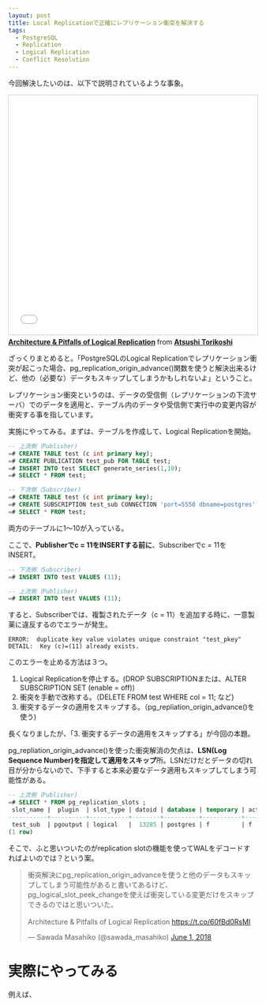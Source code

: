```yaml
---
layout: post
title: Local Replicationで正確にレプリケーション衝突を解決する
tags:
  - PostgreSQL
  - Replication
  - Logical Replication
  - Conflict Resolution
---
```


今回解決したいのは、以下で説明されているような事象。

<iframe src="//www.slideshare.net/slideshow/embed_code/key/zvqa8VssBx2T8i?startSlide=53" width="595" height="485" frameborder="0" marginwidth="0" marginheight="0" scrolling="no" style="border:1px solid #CCC; border-width:1px; margin-bottom:5px; max-width: 100%;" allowfullscreen> </iframe> <div style="margin-bottom:5px"> <strong> <a href="//www.slideshare.net/AtsushiTorikoshi/architecture-pitfalls-of-logical-replication" title="Architecture &amp; Pitfalls of Logical Replication" target="_blank">Architecture &amp; Pitfalls of Logical Replication</a> </strong> from <strong><a href="//www.slideshare.net/AtsushiTorikoshi" target="_blank">Atsushi Torikoshi</a></strong> </div>

ざっくりまとめると。「PostgreSQLのLogical Replicationでレプリケーション衝突が起こった場合、pg_replication_origin_advance()関数を使うと解決出来るけど、他の（必要な）データもスキップしてしまうかもしれないよ」ということ。

レプリケーション衝突というのは、データの受信側（レプリケーションの下流サーバ）でのデータを適用と、テーブル内のデータや受信側で実行中の変更内容が衝突する事を指しています。

実施にやってみる。まずは、テーブルを作成して、Logical Replicationを開始。

```sql
-- 上流側（Publisher)
=# CREATE TABLE test (c int primary key);
=# CREATE PUBLICATION test_pub FOR TABLE test;
=# INSERT INTO test SELECT generate_series(1,10);
=# SELECT * FROM test;
```

```sql
-- 下流側（Subscriber)
=# CREATE TABLE test (c int primary key);
=# CREATE SUBSCRIPTION test_sub CONNECTION 'port=5550 dbname=postgres' PUBLICATION test_pub;
=# SELECT * FROM test;
```

両方のテーブルに1〜10が入っている。

ここで、**Publisherでc = 11をINSERTする前に**、Subscriberでc = 11をINSERT。

```sql
-- 下流側（Subscriber)
=# INSERT INTO test VALUES (11);
```

```sql
-- 上流側（Publisher)
=# INSERT INTO test VALUES (11);
```

すると、Subscriberでは、複製されたデータ（c = 11）を追加する時に、一意製薬に違反するのでエラーが発生。
```
ERROR:  duplicate key value violates unique constraint "test_pkey"
DETAIL:  Key (c)=(11) already exists.
```

このエラーを止める方法は３つ。

1. Logical Replicationを停止する。(DROP SUBSCRIPTIONまたは、ALTER SUBSCRIPTION SET (enable = off))
2. 衝突を手動で改称する。（DELETE FROM test WHERE col = 11; など)
3. 衝突するデータの適用をスキップする。（pg_repliation_origin_advance()を使う)

長くなりましたが、「3. 衝突するデータの適用をスキップする」が今回の本題。

pg_repliation_origin_advance()を使った衝突解消の欠点は、**LSN(Log Sequence Number)を指定して適用をスキップ**所。LSNだけだとデータの切れ目が分からないので、下手すると本来必要なデータ適用もスキップしてしまう可能性がある。


```sql
-- 上流側（Publisher)
=# SELECT * FROM pg_replication_slots ;
 slot_name |  plugin  | slot_type | datoid | database | temporary | active | active_pid | xmin | catalog_xmin | restart_lsn | confirmed_flush_lsn 
-----------+----------+-----------+--------+----------+-----------+--------+------------+------+--------------+-------------+---------------------
 test_sub  | pgoutput | logical   |  13285 | postgres | f         | f      |            |      |          571 | 0/1667E48   | 0/1667E80
(1 row)

```



そこで、ふと思いついたのがreplication slotの機能を使ってWALをデコードすればよいのでは？という案。

<blockquote class="twitter-tweet"><p lang="ja" dir="ltr">衝突解決にpg_replication_origin_advanceを使うと他のデータもスキップしてしまう可能性があると書いてあるけど、pg_logical_slot_peek_changeを使えば衝突している変更だけをスキップできるのではと思いついた。<br><br>Architecture &amp; Pitfalls of Logical Replication <a href="https://t.co/60fBd0RsMI">https://t.co/60fBd0RsMI</a></p>&mdash; Sawada Masahiko (@sawada_masahiko) <a href="https://twitter.com/sawada_masahiko/status/1002574212723298305?ref_src=twsrc%5Etfw">June 1, 2018</a></blockquote> <script async src="https://platform.twitter.com/widgets.js" charset="utf-8"></script>

# 実際にやってみる

例えば、